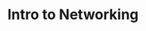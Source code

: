 ---
credit:
- Isaac Warren
featured: false
recording: ''
slides: intro_to_networking.pdf
tags:
- 'TCP Handshake - A TCP connection is started through a three-way handshake of packets:
  SYN SYNACK ACK.'
- TCP vs UDP - TCP is reliable and ordered. UDP is less reliable but faster.
- Netcat aka nc - An incredibly useful command tool for connecting to CTF challenges.
- Wireshark - A GUI tool for analyzing network traffic on a packet level.
time_close: ''
time_start: 2018-12-07T02:15:00.000000Z
title: Intro to Networking
week_number: 7
---